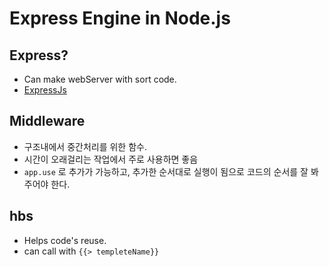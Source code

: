 # Express Engine in Node.js  
## Express?  
 - Can make webServer with sort code.  
 - [ExpressJs](expressjs.com)  

## Middleware  
 - 구조내에서 중간처리를 위한 함수.  
 - 시간이 오래걸리는 작업에서 주로 사용하면 좋음
 - `app.use` 로 추가가 가능하고, 추가한 순서대로 실행이 됨으로 코드의 순서를 잘 봐주어야 한다.  

 ## hbs  
  - Helps code's reuse.  
  - can call with `{{> templeteName}}`  